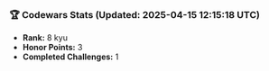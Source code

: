 ### 🏆 Codewars Stats (Updated: 2025-04-15 12:15:18 UTC)

- **Rank:** 8 kyu
- **Honor Points:** 3
- **Completed Challenges:** 1
